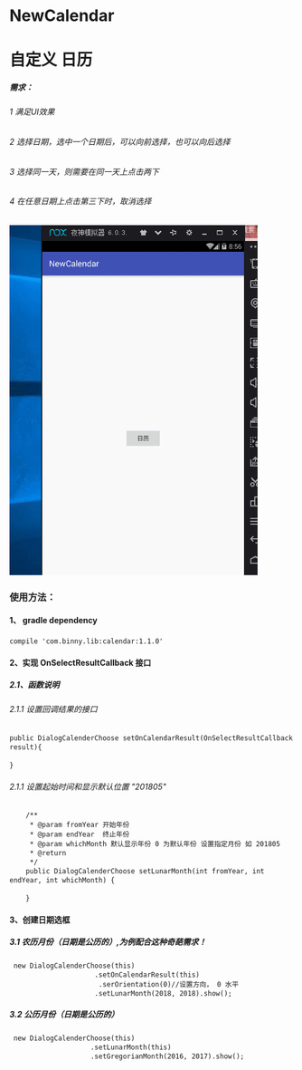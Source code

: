 # NewCalendar
# 自定义 日历
##### 需求：
###### 1 满足UI效果
###### 2 选择日期，选中一个日期后，可以向前选择，也可以向后选择
###### 3 选择同一天，则需要在同一天上点击两下
###### 4 在任意日期上点击第三下时，取消选择

![](https://github.com/Xbean1024/NewCalendar/blob/master/gif/qq.gif)
### 使用方法：
#### 1、   gradle dependency
    compile 'com.binny.lib:calendar:1.1.0'
#### 2、实现 OnSelectResultCallback 接口

##### 2.1、函数说明
###### 2.1.1 设置回调结果的接口

    public DialogCalenderChoose setOnCalendarResult(OnSelectResultCallback result){

    }
###### 2.1.1 设置起始时间和显示默认位置 "201805"

        /**
         * @param fromYear 开始年份
         * @param endYear  终止年份
         * @param whichMonth 默认显示年份 0 为默认年份 设置指定月份 如 201805
         * @return
         */
        public DialogCalenderChoose setLunarMonth(int fromYear, int endYear, int whichMonth) {

        }
#### 3、创建日期选框
##### 3.1 农历月份（日期是公历的）,为例配合这种奇葩需求！
     new DialogCalenderChoose(this)
                         .setOnCalendarResult(this)
                          .serOrientation(0)//设置方向， 0 水平
                         .setLunarMonth(2018, 2018).show();
##### 3.2 公历月份（日期是公历的）
     new DialogCalenderChoose(this)
                        .setLunarMonth(this)
                        .setGregorianMonth(2016, 2017).show();